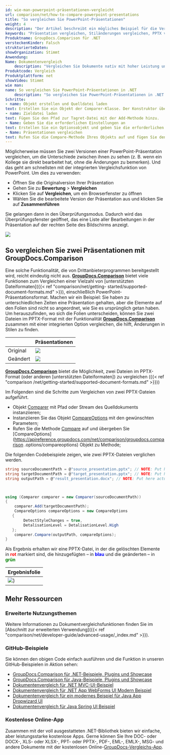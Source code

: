 ```yaml
---
id: wie-man-powerpoint-präsentationen-vergleicht
url: comparison/net/how-to-compare-powerpoint-presentations
title: "So vergleichen Sie PowerPoint-Präsentationen"
weight: 4
description: "Der Artikel beschreibt ein mögliches Beispiel für die Verwendung des GroupDocs.Comparison für .NET in Ihrer Arbeitspraxis und die Möglichkeit eines Softwareprodukts zum Auffinden von Stilunterschieden innerhalb von PowerPoint-Präsentationen"
keywords: "Präsentation vergleichen, Stiländerungen vergleichen, PPTX vergleichen, So vergleichen Sie PowerPoint-Dateien"
Produktname: GroupDocs.Comparison für .NET
versteckenKinder: Falsch
strukturierteDaten:
showOrganization: Stimmt
Anwendung:
Name: Dokumentenvergleich
    description: "Vergleichen Sie Dokumente nativ mit hoher Leistung unter Verwendung der C#-Sprache und GroupDocs.Comparison für .NET"
Produktcode: Vergleich
Produktplattform: net
showVideo: Stimmt
wie man:
name: So vergleichen Sie PowerPoint-Präsentationen in .NET
    description: "So vergleichen Sie PowerPoint-Präsentationen in .NET Schritt für Schritt"
Schritte:
- name: Objekt erstellen und Quelldatei laden
text: Erstellen Sie ein Objekt der Comparer-Klasse. Der Konstruktor übernimmt den Pfadparameter der Quelldatei. Sie können je nach Ihren Anforderungen einen absoluten oder relativen Dateipfad angeben.
- name: Zieldatei laden
text: Fügen Sie den Pfad zur Tagret-Datei mit der Add-Methode hinzu.
- Name: Geben Sie die erforderlichen Einstellungen an
text: Erstellen Sie ein Optionsobjekt und geben Sie die erforderlichen Einstellungen an.
- Name: Präsentationen vergleichen
text: Rufen Sie die Compare-Methode Ihres Objekts auf und fügen Sie den resultierenden Dateipfadparameter und das Optionsobjekt ein.
---
```

Möglicherweise müssen Sie zwei Versionen einer PowerPoint-Präsentation vergleichen, um die Unterschiede zwischen ihnen zu sehen (z. B. wenn ein Kollege sie direkt bearbeitet hat, ohne die Änderungen zu bemerken). Und das geht am schnellsten mit der integrierten Vergleichsfunktion von PowerPoint. Um dies zu verwenden:

* Öffnen Sie die Originalversion Ihrer Präsentation
* Gehen Sie zu **Bewertung** > **Vergleichen**
* Klicken Sie auf **Vergleichen**, um ein Browserfenster zu öffnen
* Wählen Sie die bearbeitete Version der Präsentation aus und klicken Sie auf **Zusammenführen**

Sie gelangen dann in den Überprüfungsmodus. Dadurch wird das Überprüfungsfenster geöffnet, das eine Liste aller Bearbeitungen in der Präsentation auf der rechten Seite des Bildschirms anzeigt.

![](/comparison/net/images/how-to-compare-powerpoint-presentations.png)

## So vergleichen Sie zwei Präsentationen mit GroupDocs.Comparison

Eine solche Funktionalität, die von Drittanbieterprogrammen bereitgestellt wird, reicht eindeutig nicht aus. **[GroupDocs.Comparison](https://products.groupdocs.com/comparison/net)** bietet viele Funktionen zum Vergleichen einer Vielzahl von [unterstützten Dateiformaten]({{< ref "comparison/net/getting- started/supported-document-formats.md" >}}), einschließlich PowerPoint-Präsentationsformat. Machen wir ein Beispiel: Sie haben zu unterschiedlichen Zeiten eine Präsentation gehalten, aber die Elemente auf den Folien sind nicht so angeordnet, wie Sie es ursprünglich getan haben. Um herauszufinden, wo sich die Folien unterscheiden, können Sie zwei Dateien im PPTX-Format mit der Funktionalität **[GroupDocs.Comparison](https://products.groupdocs.com/comparison/net)** zusammen mit einer integrierten Option vergleichen, die hilft, Änderungen in Stilen zu finden.

| | Präsentationen |
| --- | --- |
|Original | ![](/comparison/net/images/how-to-compare-powerpoint-presentations_1.png)|
|Geändert | ![](/comparison/net/images/how-to-compare-powerpoint-presentations_2.png)|

[**GroupDocs.Comparison**](https://products.groupdocs.com/comparison/net) bietet die Möglichkeit, zwei Dateien im PPTX-Format (oder anderen [unterstützten Dateiformaten]) zu vergleichen ({{< ref "comparison /net/getting-started/supported-document-formats.md" >}}))

Im Folgenden sind die Schritte zum Vergleichen von zwei PPTX-Dateien aufgeführt.

* Objekt [Comparer](https://apireference.groupdocs.com/net/comparison/groupdocs.comparison/comparer) mit Pfad oder Stream des Quelldokuments instanziieren;
* Instanziieren Sie das Objekt [CompareOptions](https://apireference.groupdocs.com/net/comparison/groupdocs.comparison.options/compareoptions) mit den gewünschten Parametern;
* Rufen Sie die Methode [Compare](https://apireference.groupdocs.com/net/comparison/groupdocs.comparison/comparer) auf und übergeben Sie [CompareOptions](https://apireference.groupdocs.com/net/comparison/groupdocs.comparison .options/compareoptions) Objekt zu Methode;

Die folgenden Codebeispiele zeigen, wie zwei PPTX-Dateien verglichen werden.

```csharp
string sourceDocumentPath = @"source_presentation.pptx"; // NOTE: Put here actual path to source document
string targetDocumentPath = @"target_presentation.pptx"; // NOTE: Put here actual path to target document
string outputPath = @"result_presentation.docx"; // NOTE: Put here actual path to result document       

            

using (Comparer comparer = new Comparer(sourceDocumentPath))
{
    comparer.Add(targetDocumentPath);
    CompareOptions compareOptions = new CompareOptions
   {
        DetectStyleChanges = true,
        DetalisationLevel = DetalisationLevel.High
   };
    comparer.Compare(outputPath, compareOptions);
}
```

Als Ergebnis erhalten wir eine PPTX-Datei, in der die gelöschten Elemente in <font color="red">**rot**</font> markiert sind, die hinzugefügten – in <font color="blue">**blau**</font> und die geänderten – in <font color="green">**grün**</font>

| Ergebnisfolie |
| --- |
| ![](/comparison/net/images/how-to-compare-powerpoint-presentations_3.png))

## Mehr Ressourcen
### Erweiterte Nutzungsthemen
Weitere Informationen zu Dokumentvergleichsfunktionen finden Sie im [Abschnitt zur erweiterten Verwendung]({{< ref "comparison/net/developer-guide/advanced-usage/_index.md" >}}).

### GitHub-Beispiele
Sie können den obigen Code einfach ausführen und die Funktion in unseren GitHub-Beispielen in Aktion sehen:
* [GroupDocs.Comparison für .NET-Beispiele, Plugins und Showcase](https://github.com/groupdocs-comparison/GroupDocs.Comparison-for-.NET)
* [GroupDocs.Comparison für Java-Beispiele, Plugins und Showcase](https://github.com/groupdocs-comparison/GroupDocs.Comparison-for-Java)
* [Dokumentenvergleich für .NET MVC-UI-Beispiel](https://github.com/groupdocs-comparison/GroupDocs.Comparison-for-.NET-MVC)
* [Dokumentenvergleich für .NET App WebForms UI Modern Beispiel](https://github.com/groupdocs-comparison/GroupDocs.Comparison-for-.NET-WebForms)
* [Dokumentenvergleich für ein modernes Beispiel für Java App Dropwizard UI](https://github.com/groupdocs-comparison/GroupDocs.Comparison-for-Java-Dropwizard)
* [Dokumentenvergleich für Java Spring UI Beispiel](https://github.com/groupdocs-comparison/GroupDocs.Comparison-for-Java-Spring)
    

### Kostenlose Online-App
Zusammen mit der voll ausgestatteten .NET-Bibliothek bieten wir einfache, aber leistungsstarke kostenlose Apps.
Gerne können Sie Ihre DOC- oder DOCX-, XLS- oder XLSX-, PPT- oder PPTX-, PDF-, EML-, EMLX-, MSG- und andere Dokumente mit der kostenlosen Online-[GroupDocs-Vergleichs-App](https://products.groupdocs.app/comparison ).

